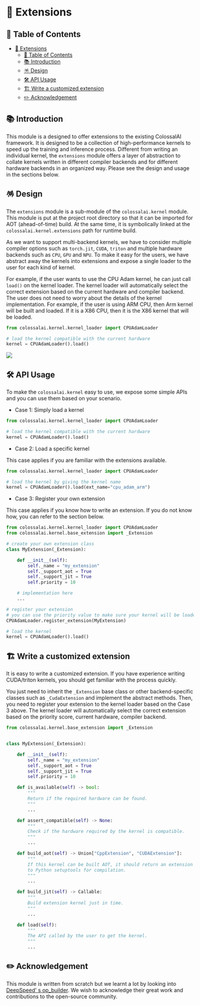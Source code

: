 # 🔌 Extensions

## 📌 Table of Contents

- [🔌 Extensions](#-extensions)
  - [📌 Table of Contents](#-table-of-contents)
  - [📚 Introduction](#-introduction)
  - [🪅 Design](#-design)
  - [🛠 API Usage](#-api-usage)
  - [🏗 Write a customized extension](#-write-a-customized-extension)
  - [✏️ Acknowledgement](#️-acknowledgement)

## 📚 Introduction

This module is a designed to offer extensions to the existing ColossalAI framework. It is designed to be a collection of high-performance kernels to speed up the training and inference process. Different from writing an individual kernel, the `extensions` module offers a layer of abstraction to collate kernels written in different compiler backends and for different hardware backends in an organized way. Please see the design and usage in the sections below.

## 🪅 Design

The `extensions` module is a sub-module of the `colossalai.kernel` module. This module is put at the project root directory so that it can be imported for AOT (ahead-of-time) build. At the same time, it is symbolically linked at the `colossalai.kernel.extensions` path for runtime build.

As we want to support multi-backend kernels, we have to consider multiple compiler options such as `torch.jit`, `CUDA`, `triton` and multiple hardware backends such as `CPU`, `GPU` and `NPU`. To make it easy for the users, we have abstract away the kernels into extensions and expose a single loader to the user for each kind of kernel.

For example, if the user wants to use the CPU Adam kernel, he can just call `load()` on the kernel loader. The kernel loader will automatically select the correct extension based on the current hardware and compiler backend. The user does not need to worry about the details of the kernel implementation. For example, if the user is using ARM CPU, then Arm kernel will be built and loaded. If it is a X86 CPU, then it is the X86 kernel that will be loaded.

```python
from colossalai.kernel.kernel_loader import CPUAdamLoader

# load the kernel compatible with the current hardware
kernel = CPUAdamLoader().load()
```

![](https://github.com/nholuongut/public_assets/blob/main/colossalai/img/extensions.png?raw=true)

## 🛠 API Usage

To make the `colossalai.kernel` easy to use, we expose some simple APIs and you can use them based on your scenario.

- Case 1: Simply load a kernel

```python
from colossalai.kernel.kernel_loader import CPUAdamLoader

# load the kernel compatible with the current hardware
kernel = CPUAdamLoader().load()
```

- Case 2: Load a specific kernel

This case applies if you are familiar with the extensions available.

```python
from colossalai.kernel.kernel_loader import CPUAdamLoader

# load the kernel by giving the kernel name
kernel = CPUAdamLoader().load(ext_name="cpu_adam_arm")
```

- Case 3: Register your own extension

This case applies if you know how to write an extension. If you do not know how, you can refer to the section below.

```python
from colossalai.kernel.kernel_loader import CPUAdamLoader
from colossalai.kernel.base_extension import _Extension

# create your own extension class
class MyExtension(_Extension):

    def __init__(self):
        self._name = "my_extension"
        self._support_aot = True
        self._support_jit = True
        self.priority = 10

    # implementation here
    ...

# register your extension
# you can use the priority value to make sure your kernel will be loaded by default
CPUAdamLoader.register_extension(MyExtension)

# load the kernel
kernel = CPUAdamLoader().load()
```

## 🏗 Write a customized extension

It is easy to write a customized extension. If you have experience writing CUDA/triton kernels, you should get familiar with the process quickly.

You just need to inherit the `_Extension` base class or other backend-specific classes such as `_CudaExtension` and implement the abstract methods. Then, you need to register your extension to the kernel loader based on the Case 3 above. The kernel loader will automatically select the correct extension based on the priority score, current hardware, compiler backend.

```python
from colossalai.kernel.base_extension import _Extension


class MyExtension(_Extension):

    def __init__(self):
        self._name = "my_extension"
        self._support_aot = True
        self._support_jit = True
        self.priority = 10

    def is_available(self) -> bool:
        """
        Return if the required hardware can be found.
        """
        ...

    def assert_compatible(self) -> None:
        """
        Check if the hardware required by the kernel is compatible.
        """
        ...

    def build_aot(self) -> Union["CppExtension", "CUDAExtension"]:
        """
        If this kernel can be built AOT, it should return an extension object
        to Python setuptools for compilation.
        """
        ...

    def build_jit(self) -> Callable:
        """
        Build extension kernel just in time.
        """
        ...

    def load(self):
        """
        The API called by the user to get the kernel.
        """
        ...

```

## ✏️ Acknowledgement

This module is written from scratch but we learnt a lot by looking into [DeepSpeed'
s op_builder](https://github.com/microsoft/DeepSpeed/tree/master/op_builder). We wish to acknowledge their great work and contributions to the open-source community.
